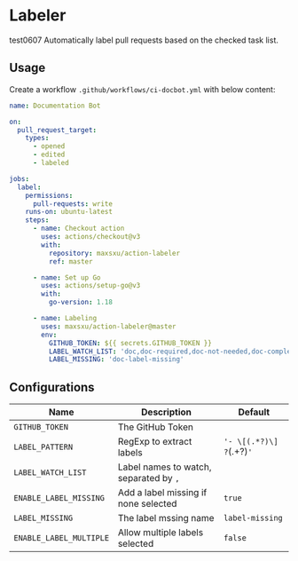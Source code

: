 # Labeler
test0607
Automatically label pull requests based on the checked task list.

## Usage

Create a workflow `.github/workflows/ci-docbot.yml` with below content:

```yaml
name: Documentation Bot

on:
  pull_request_target:
    types:
      - opened
      - edited
      - labeled

jobs:
  label:
    permissions:
      pull-requests: write
    runs-on: ubuntu-latest
    steps:
      - name: Checkout action
        uses: actions/checkout@v3
        with:
          repository: maxsxu/action-labeler
          ref: master

      - name: Set up Go
        uses: actions/setup-go@v3
        with:
          go-version: 1.18

      - name: Labeling
        uses: maxsxu/action-labeler@master
        env:
          GITHUB_TOKEN: ${{ secrets.GITHUB_TOKEN }}
          LABEL_WATCH_LIST: 'doc,doc-required,doc-not-needed,doc-complete,doc-label-missing'
          LABEL_MISSING: 'doc-label-missing'
```

## Configurations

| Name                    | Description                            | Default                   |
| ----------------------- |----------------------------------------| ------------------------- |
| `GITHUB_TOKEN`          | The GitHub Token                       | &nbsp;                   |
| `LABEL_PATTERN`         | RegExp to extract labels               | `'- \[(.*?)\] ?`(.+?)`' ` |
| `LABEL_WATCH_LIST`      | Label names to watch, separated by `,` | &nbsp; |
| `ENABLE_LABEL_MISSING`  | Add a label missing if none selected   | `true`                    |
| `LABEL_MISSING`         | The label mssing name                  | `label-missing` |
| `ENABLE_LABEL_MULTIPLE` | Allow multiple labels selected         | `false`                   |